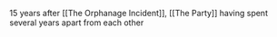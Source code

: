 15 years after [[The Orphanage Incident]], [[The Party]] having spent several years apart from each other